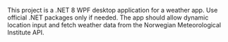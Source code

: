 <!-- Use this file to provide workspace-specific custom instructions to Copilot. For more details, visit https://code.visualstudio.com/docs/copilot/copilot-customization#_use-a-githubcopilotinstructionsmd-file -->

This project is a .NET 8 WPF desktop application for a weather app. Use official .NET packages only if needed. The app should allow dynamic location input and fetch weather data from the Norwegian Meteorological Institute API.
